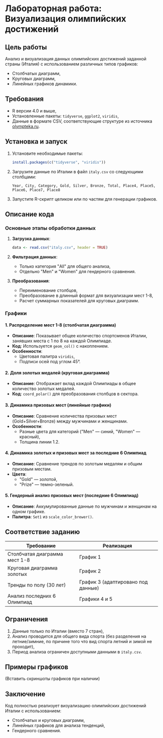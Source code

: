 # Лабораторная работа: Визуализация олимпийских достижений

## Цель работы
Анализ и визуализация данных олимпийских достижений заданной страны (Италия) с использованием различных типов графиков:
- Столбчатых диаграмм,
- Круговых диаграмм,
- Линейных графиков динамики.

## Требования
- R версии 4.0 и выше,
- Установленные пакеты: `tidyverse`, `ggplot2`, `viridis`,
- Данные в формате CSV, соответствующие структуре из источника [olympteka.ru](http://olympteka.ru).

## Установка и запуск
1. Установите необходимые пакеты:
   ```R
   install.packages(c("tidyverse", "viridis"))
   ```

2. Загрузите данные по Италии в файл `italy.csv` со следующими столбцами:
   ```
   Year, City, Category, Gold, Silver, Bronze, Total, Place4, Place5, Place6, Place7, Place8
   ```

3. Запустите R-скрипт целиком или по частям для генерации графиков.

## Описание кода

### Основные этапы обработки данных
1. **Загрузка данных**:
   ```R
   data <- read.csv("italy.csv", header = TRUE)
   ```

2. **Фильтрация данных**:
   - Только категория "All" для общего анализа,
   - Отдельно "Men" и "Women" для гендерного сравнения.

3. **Преобразования**:
   - Переименование столбцов,
   - Преобразование в длинный формат для визуализации мест 1-8,
   - Расчет суммарных показателей для круговых диаграмм.

### Графики

#### 1. Распределение мест 1-8 (столбчатая диаграмма)
- **Описание**: Показывает общее количество спортсменов Италии, занявших места с 1 по 8 на каждой Олимпиаде.
- **Код**: Используется `geom_col()` с накоплением.
- **Особенности**: 
  - Цветовая палитра `viridis`,
  - Подписи осей под углом 45°.

#### 2. Доля золотых медалей (круговая диаграмма)
- **Описание**: Отображает вклад каждой Олимпиады в общее количество золотых медалей.
- **Код**: `coord_polar()` для преобразования столбцов в сектора.

#### 3. Динамика призовых мест (линейные графики)
- **Описание**: Сравнение количества призовых мест (Gold+Silver+Bronze) между мужчинами и женщинами.
- **Особенности**: 
  - Разные цвета для категорий ("Men" — синий, "Women" — красный),
  - Толщина линии 1.2.

#### 4. Динамика золотых и призовых мест за последние 6 Олимпиад
- **Описание**: Сравнение трендов по золотым медалям и общим призовым местам.
- **Цвета**: 
  - "Gold" — золотой,
  - "Prize" — темно-зеленый.

#### 5. Гендерный анализ призовых мест (последние 6 Олимпиад)
- **Описание**: Аккумулированные данные по мужчинам и женщинам на одном графике.
- **Палитра**: `Set1` из `scale_color_brewer()`.

## Соответствие заданию
| Требование                    | Реализация                         |
|-------------------------------|------------------------------------|
| Столбчатая диаграмма мест 1-8 | График 1                           |
| Круговая диаграмма золотых    | График 2                           |
| Тренды по полу (30 лет)       | График 3 (адаптировано под данные) |
| Анализ последних 6 Олимпиад   | Графики 4 и 5                      |

## Ограничения
1. Данные только по Италии (вместо 7 стран),
2. Анализ проводится для общего вида спорта (без разделения на летние/зимние, по причине того что вид спорта летний и зимой не проходит),
3. Период анализа ограничен доступными данными в `italy.csv`.

## Примеры графиков
(Вставить скриншоты графиков при наличии)

## Заключение
Код полностью реализует визуализацию олимпийских достижений Италии с использованием:
- Столбчатых и круговых диаграмм,
- Линейных графиков для анализа тенденций,
- Гендерного сравнения.
